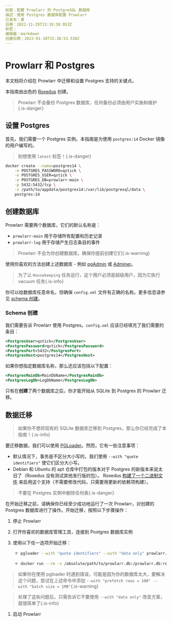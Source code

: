 ```yaml
---
标题：配置 Prowlarr 的 PostgreSQL 数据库
描述：使用 Postgres 数据库配置 Prowlarr
已发布：真
日期：2022-11-29T13:19:38.953Z
标签：
编辑器：markdown
创建日期：2022-01-10T15:38:53.538Z
---
```


# Prowlarr 和 Postgres

本文档将介绍在 Prowlarr 中迁移和设置 Postgres 支持的关键点。

本指南由出色的 [Roxedus](https://github.com/Roxedus) 创建。

> Prowlarr 不会备份 Postgres 数据库，任何备份必须由用户实施和维护
{.is-danger}

## 设置 Postgres

首先，我们需要一个 Postgres 实例。本指南是为使用 `postgres:14` Docker 镜像的用户编写的。

> 别想使用 `latest` 标签！{.is-danger}

```bash
docker create --name=postgres14 \
    -e POSTGRES_PASSWORD=qstick \
    -e POSTGRES_USER=qstick \
    -e POSTGRES_DB=prowlarr-main \
    -p 5432:5432/tcp \
    -v /path/to/appdata/postgres14:/var/lib/postgresql/data \
    postgres:14
```

## 创建数据库

Prowlarr 需要两个数据库，它们的默认名称是：

- `prowlarr-main`   用于存储所有配置和历史记录
- `prowlarr-log`    用于存储产生日志条目的事件

> Prowlarr 不会为你创建数据库。确保你提前创建它们{.is-warning}

使用你喜欢的方法创建上述数据库 - 例如 [pgAdmin](https://www.pgadmin.org/) 或 [Adminer](https://www.adminer.org/)。

> 为了让 `Housekeeping` 任务运行，这个用户必须是超级用户，因为它执行 vacuum 任务{.is-info}

你可以给数据库任意命名，但确保 `config.xml` 文件有正确的名称。更多信息请参见 [schema 创建](/prowlarr/postgres-setup#schema-creation)。

### Schema 创建

我们需要告诉 Prowlarr 使用 Postgres。`config.xml` 应该已经填充了我们需要的条目：

```xml
<PostgresUser>qstick</PostgresUser>
<PostgresPassword>qstick</PostgresPassword>
<PostgresPort>5432</PostgresPort>
<PostgresHost>postgres14</PostgresHost>
```

如果你想指定数据库名称，那么还应该包括以下配置：

```xml
<PostgresMainDb>MainDbName</PostgresMainDb>
<PostgresLogDb>LogDbName</PostgresLogDb>
```

只有在**创建**了两个数据库之后，你才能开始从 SQLite 到 Postgres 的 Prowlarr 迁移。

## 数据迁移

> 如果你不想将现有的 SQLite 数据库迁移到 Postgres，那么你已经完成了本指南！{.is-info}

要迁移数据，我们可以使用 [PGLoader](https://github.com/dimitri/pgloader)。然而，它有一些注意事项：

- 默认情况下，事务是不区分大小写的，我们使用 `--with "quote identifiers"` 使它们区分大小写。
- Debian 和 Ubuntu 的 apt 仓库中打包的版本对于 Postgres 的新版本来说太旧了（Roxedus 没有测试其他发行版的包）。
  Roxedus [构建了一个二进制文件](https://github.com/Roxedus/Pgloader-bin) 来启用这个支持（不需要修改代码，只需要用更新的依赖项构建）。

> 不要在 Postgres 实例中删除任何表{.is-danger}

在开始迁移之前，请确保你已经至少成功地运行了一次 Prowlarr，对创建的 Postgres 数据库进行了操作。开始迁移，按照以下步骤操作：

1. 停止 Prowlarr
1. 打开你喜欢的数据库管理工具，连接到 Postgres 数据库实例
1. 使用以下任一选项开始迁移：

    - ```bash
      pgloader --with "quote identifiers" --with "data only" prowlarr.db 'postgresql://qstick:qstick@localhost/prowlarr-main'
      ```

    - ```bash
      docker run --rm -v /absolute/path/to/prowlarr.db:/prowlarr.db:ro --network=host ghcr.io/roxedus/pgloader --with "quote identifiers" --with "data only" /prowlarr.db "postgresql://qstick:qstick@localhost/prowlarr-main"
      ```

  > 如果你在使用 pgloader 时遇到错误，可能是因为你的数据库太大，要解决这个问题，尝试在上述命令中添加 `--with "prefetch rows = 100" --with "batch size = 1MB"`{.is-warning}

  > 处理了这些问题后，只需告诉它不要使用 `--with "data only"` 改变方案，就很简单了{.is-info}

1. 启动 Prowlarr
